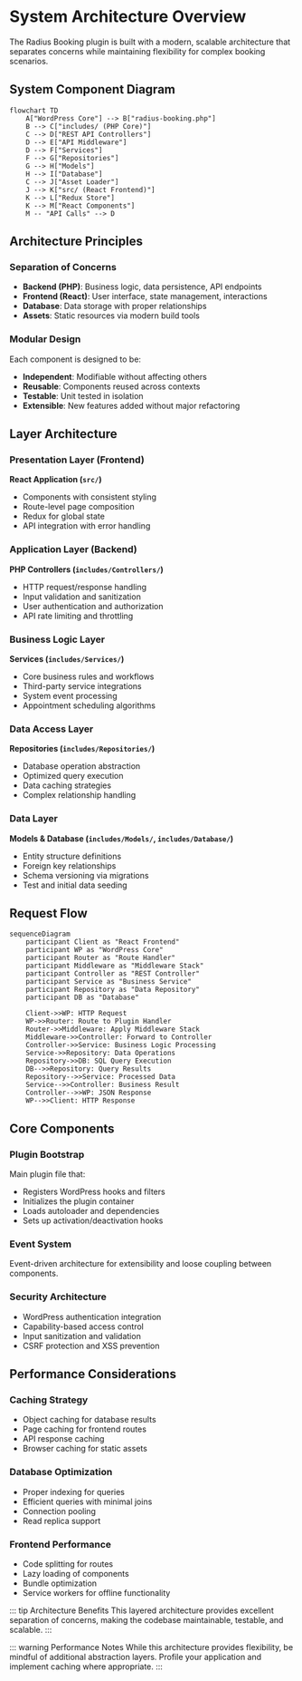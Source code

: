 # System Architecture Overview

The Radius Booking plugin is built with a modern, scalable architecture that separates concerns while maintaining flexibility for complex booking scenarios.

## System Component Diagram

```mermaid
flowchart TD
    A["WordPress Core"] --> B["radius-booking.php"]
    B --> C["includes/ (PHP Core)"]
    C --> D["REST API Controllers"]
    D --> E["API Middleware"]
    D --> F["Services"]
    F --> G["Repositories"]
    G --> H["Models"]
    H --> I["Database"]
    C --> J["Asset Loader"]
    J --> K["src/ (React Frontend)"]
    K --> L["Redux Store"]
    K --> M["React Components"]
    M -- "API Calls" --> D
```

## Architecture Principles

### Separation of Concerns
- **Backend (PHP)**: Business logic, data persistence, API endpoints
- **Frontend (React)**: User interface, state management, interactions
- **Database**: Data storage with proper relationships
- **Assets**: Static resources via modern build tools

### Modular Design
Each component is designed to be:
- **Independent**: Modifiable without affecting others
- **Reusable**: Components reused across contexts
- **Testable**: Unit tested in isolation
- **Extensible**: New features added without major refactoring

## Layer Architecture

### Presentation Layer (Frontend)
**React Application (`src/`)**
- Components with consistent styling
- Route-level page composition
- Redux for global state
- API integration with error handling

### Application Layer (Backend)
**PHP Controllers (`includes/Controllers/`)**
- HTTP request/response handling
- Input validation and sanitization
- User authentication and authorization
- API rate limiting and throttling

### Business Logic Layer
**Services (`includes/Services/`)**
- Core business rules and workflows
- Third-party service integrations
- System event processing
- Appointment scheduling algorithms

### Data Access Layer
**Repositories (`includes/Repositories/`)**
- Database operation abstraction
- Optimized query execution
- Data caching strategies
- Complex relationship handling

### Data Layer
**Models & Database (`includes/Models/`, `includes/Database/`)**
- Entity structure definitions
- Foreign key relationships
- Schema versioning via migrations
- Test and initial data seeding

## Request Flow

```mermaid
sequenceDiagram
    participant Client as "React Frontend"
    participant WP as "WordPress Core"
    participant Router as "Route Handler"
    participant Middleware as "Middleware Stack"
    participant Controller as "REST Controller"
    participant Service as "Business Service"
    participant Repository as "Data Repository"
    participant DB as "Database"
    
    Client->>WP: HTTP Request
    WP->>Router: Route to Plugin Handler
    Router->>Middleware: Apply Middleware Stack
    Middleware->>Controller: Forward to Controller
    Controller->>Service: Business Logic Processing
    Service->>Repository: Data Operations
    Repository->>DB: SQL Query Execution
    DB-->>Repository: Query Results
    Repository-->>Service: Processed Data
    Service-->>Controller: Business Result
    Controller-->>WP: JSON Response
    WP-->>Client: HTTP Response
```

## Core Components

### Plugin Bootstrap
Main plugin file that:
- Registers WordPress hooks and filters
- Initializes the plugin container
- Loads autoloader and dependencies
- Sets up activation/deactivation hooks

### Event System
Event-driven architecture for extensibility and loose coupling between components.

### Security Architecture
- WordPress authentication integration
- Capability-based access control
- Input sanitization and validation
- CSRF protection and XSS prevention

## Performance Considerations

### Caching Strategy
- Object caching for database results
- Page caching for frontend routes
- API response caching
- Browser caching for static assets

### Database Optimization
- Proper indexing for queries
- Efficient queries with minimal joins
- Connection pooling
- Read replica support

### Frontend Performance
- Code splitting for routes
- Lazy loading of components
- Bundle optimization
- Service workers for offline functionality

::: tip Architecture Benefits
This layered architecture provides excellent separation of concerns, making the codebase maintainable, testable, and scalable.
:::

::: warning Performance Notes
While this architecture provides flexibility, be mindful of additional abstraction layers. Profile your application and implement caching where appropriate.
:::